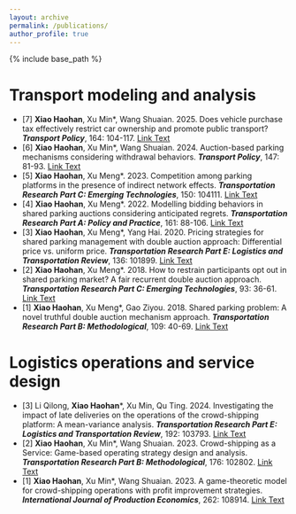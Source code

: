 ```yaml
---
layout: archive
permalink: /publications/
author_profile: true
---
```


{% include base_path %}

Transport modeling and analysis
======
* [7] **Xiao Haohan**, Xu Min\*, Wang Shuaian. 2025. Does vehicle purchase tax effectively restrict car ownership and promote public transport? ***Transport Policy***, 164: 104-117. [Link Text](https://doi.org/10.1016/j.tranpol.2025.01.038)
* [6] **Xiao Haohan**, Xu Min\*, Wang Shuaian. 2024. Auction-based parking mechanisms considering withdrawal behaviors. ***Transport Policy***, 147: 81-93. [Link Text](https://doi.org/10.1016/j.tranpol.2023.12.010)
* [5] **Xiao Haohan**, Xu Meng\*. 2023. Competition among parking platforms in the presence of indirect network effects. ***Transportation Research Part C: Emerging Technologies***, 150: 104111. [Link Text](https://doi.org/10.1016/j.trc.2023.104111)
* [4] **Xiao Haohan**, Xu Meng\*. 2022. Modelling bidding behaviors in shared parking auctions considering anticipated regrets. ***Transportation Research Part A: Policy and Practice***, 161: 88-106. [Link Text](https://doi.org/10.1016/j.tra.2022.05.001)
* [3] **Xiao Haohan**, Xu Meng\*, Yang Hai. 2020. Pricing strategies for shared parking management with double auction approach: Differential price vs. uniform price. ***Transportation Research Part E: Logistics and Transportation Review***, 136: 101899. [Link Text](https://doi.org/10.1016/j.tre.2020.101899)
* [2] **Xiao Haohan**, Xu Meng\*. 2018. How to restrain participants opt out in shared parking market? A fair recurrent double auction approach. ***Transportation Research Part C: Emerging Technologies***, 93: 36-61. [Link Text](https://doi.org/10.1016/j.trc.2018.05.023)
* [1] **Xiao Haohan**, Xu Meng\*, Gao Ziyou. 2018. Shared parking problem: A novel truthful double auction mechanism approach. ***Transportation Research Part B: Methodological***, 109: 40-69. [Link Text](https://doi.org/10.1016/j.trb.2018.01.008)

Logistics operations and service design
======
* [3] Li Qilong, **Xiao Haohan**\*, Xu Min, Qu Ting. 2024. Investigating the impact of late deliveries on the operations of the crowd-shipping platform: A mean-variance analysis. ***Transportation Research Part E: Logistics and Transportation Review***, 192: 103793. [Link Text](https://doi.org/10.1016/j.tre.2024.103793)
* [2] **Xiao Haohan**, Xu Min\*, Wang Shuaian. 2023. Crowd-shipping as a Service: Game-based operating strategy design and analysis. ***Transportation Research Part B: Methodological***, 176: 102802. [Link Text](https://doi.org/10.1016/j.trb.2023.102802)
* [1] **Xiao Haohan**, Xu Min\*, Wang Shuaian. 2023. A game-theoretic model for crowd-shipping operations with profit improvement strategies. ***International Journal of Production Economics***, 262: 108914. [Link Text](https://doi.org/10.1016/j.ijpe.2023.108914)
